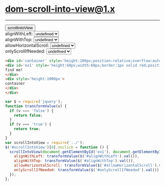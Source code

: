 # dom-scroll-into-view@1.x
---

<button id='scrollIntoView'>scrollIntoView</button>
<br/>
<label>
 alignWithLeft: <select id="alignWithLeft"><option>undefined</option><option>true</option><option>false</option></select>
</label><br/>
<label>
 alignWithTop: <select id="alignWithTop"><option>undefined</option><option>true</option><option>false</option></select>
</label>
<label><br/>
 allowHorizontalScroll: <select id="allowHorizontalScroll"><option>undefined</option><option>true</option><option>false</option></select>
</label><br/>
<label>
 onlyScrollIfNeeded: <select id="onlyScrollIfNeeded"><option>undefined</option><option>true</option><option>false</option></select>
</label>

````html
<div id='container' style='height:100px;position:relative;overflow:auto;border:1px solid black;'>
<div id='ex1' style='height:60px;width:60px;border:1px solid red;position:absolute;left:10px;top:200px;'>
find me!
</div>
<div style='height:1000px'>
container
</div>
</div>
````

````js
var $ = require('jquery');
function transformValue(v) {
  if (v === 'false') {
    return false;
  }
  if (v === 'true') {
    return true;
  }
}
var scrollIntoView = require('../');
$('#scrollIntoView')[0].onclick = function () {
  scrollIntoView(document.getElementById('ex1'), document.getElementById('container'), {
    alignWithLeft: transformValue($('#alignWithLeft').val()),
    alignWithTop: transformValue($('#alignWithTop').val()),
    allowHorizontalScroll: transformValue($('#allowHorizontalScroll').val()),
    onlyScrollIfNeeded: transformValue($('#onlyScrollIfNeeded').val())
  });
};
````